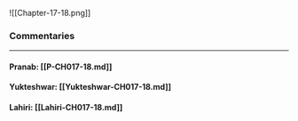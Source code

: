 ![[Chapter-17-18.png]]

### Commentaries

---

#### Pranab: [[P-CH017-18.md]]

#### Yukteshwar: [[Yukteshwar-CH017-18.md]]

#### Lahiri: [[Lahiri-CH017-18.md]]
